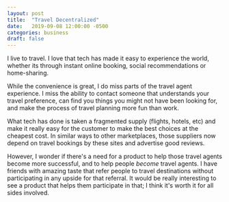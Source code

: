 ```yaml
---
layout: post
title:  "Travel Decentralized"
date:   2019-09-08 12:00:00 -0500
categories: business
draft: false
---
```


I live to travel. I love that tech has made it easy to experience the world, whether its through instant online booking, social recommendations or home-sharing.

While the convenience is great, I do miss parts of the travel agent experience. I miss the ability to contact someone that understands your travel preference, can find you things you might not have been looking for, and make the process of travel planning more fun than work. 

What tech has done is taken a fragmented supply (flights, hotels, etc) and make it really easy for the customer to make the best choices at the cheapest cost. In similar ways to other marketplaces, those suppliers now depend on travel bookings by these sites and advertise good reviews.

However, I wonder if there's a need for a product to help those travel agents become more successful, and to help people _become_ travel agents. I have friends with amazing taste that refer people to travel destinations without participating in any upside for that referral. It would be really interesting to see a product that helps them participate in that; I think it's worth it for all sides involved.